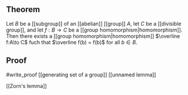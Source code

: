 ## Theorem
Let $B$ be a [[subgroup]] of an [[abelian]] [[group]] $A$, let $C$ be a [[divisible group]], and let $f:B\to C$ be a [[group homomorphism|homomorphism]]. Then there exists a [[group homomorphism|homomorphism]] $\overline f:A\to C$ fuch that $\overline f(b) = f(b)$ for all $b\in B$.
## Proof
#write_proof  [[generating set of a group]] [[unnamed lemma]]

[[Zorn's lemma]]